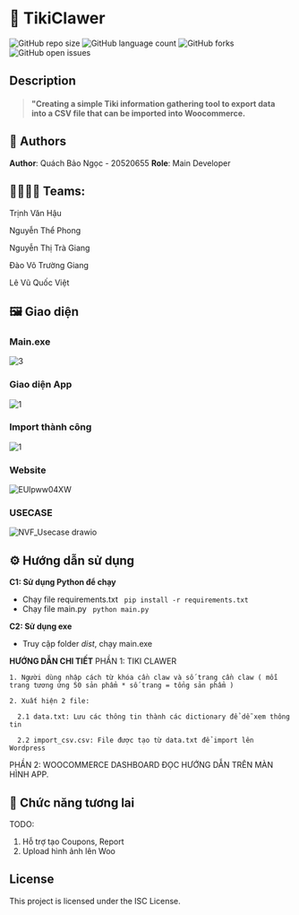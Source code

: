 # 📒 TikiClawer
![GitHub repo size](https://img.shields.io/github/repo-size/QuachNgoc/TikiClawer?style=for-the-badge)
![GitHub language count](https://img.shields.io/github/languages/count/QuachNgoc/TikiClawer?style=for-the-badge)
![GitHub forks](https://img.shields.io/github/forks/QuachNgoc/TikiClawer?style=for-the-badge)
![GitHub open issues](https://img.shields.io/github/issues/QuachNgoc/TikiClawer?style=for-the-badge)

## Description
> #### "Creating a simple Tiki information gathering tool to export data into a CSV file that can be imported into Woocommerce.



## 🧐 Authors
**Author**: Quách Bảo Ngọc - 20520655
**Role**: Main Developer

## 👩‍💻🧑‍💻 Teams:
Trịnh Văn Hậu

Nguyễn Thể Phong

Nguyễn Thị Trà Giang

Đào Võ Trường Giang 

Lê Vũ Quốc Việt

## 🖼️ Giao diện

### Main.exe
![3](https://user-images.githubusercontent.com/80575560/232669725-52e87e5e-8b8a-4b56-8fe7-527d34693527.png)

### Giao diện App
![1](https://github.com/QuachNgoc/TikiClawer/assets/80575560/ede65523-d145-47e9-9b46-614066d39e0e)

### Import thành công
![1](https://user-images.githubusercontent.com/80575560/232669709-e297f8e0-e47b-48a1-b166-4144a4da9792.png)

### Website
![EUlpww04XW](https://github.com/QuachNgoc/TikiClawer/assets/80575560/9d12fa35-af3c-4eb8-8c56-c16fc136da6c)

### USECASE
![NVF_Usecase drawio](https://github.com/QuachNgoc/TikiClawer/assets/80575560/5024619e-36a8-4fde-ad0b-4f4f69384fa0)


## ⚙️ Hướng dẫn sử dụng
<b>C1: Sử dụng Python để chạy</b>
- Chạy file requirements.txt <code> pip install -r requirements.txt </code>
- Chạy file main.py <code> python main.py </code>


<b>C2: Sử dụng exe </b>
- Truy cập folder *dist*, chạy main.exe


<b>HƯỚNG DẪN CHI TIẾT</b>
PHẦN 1: TIKI CLAWER

    1. Người dùng nhập cách từ khóa cần claw và số trang cần claw ( mỗi trang tương ứng 50 sản phẩm * số trang = tổng sản phẩm )
    
    2. Xuất hiện 2 file:
    
      2.1 data.txt: Lưu các thông tin thành các dictionary để dễ xem thông tin
      
      2.2 import_csv.csv: File được tạo từ data.txt để import lên Wordpress


PHẦN 2: WOOCOMMERCE DASHBOARD
ĐỌC HƯỚNG DẪN TRÊN MÀN HÌNH APP.
  
## 🥲 Chức năng tương lai
TODO: 
  1. Hỗ trợ tạo Coupons, Report
  2. Upload hình ảnh lên Woo

## License
This project is licensed under the ISC License.
